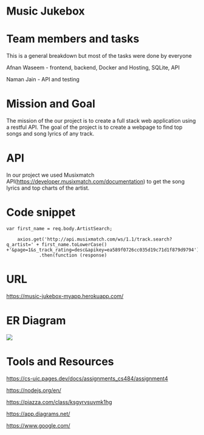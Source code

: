 ﻿# Music Jukebox

# Team members and tasks
This is a general breakdown but most of the tasks were done by everyone

Afnan Waseem - frontend, backend, Docker and Hosting, SQLite, API

Naman Jain - API and testing

# Mission and Goal
The mission of the our project is to create a full stack web application using a restful API.
The goal of the project is to create a webpage to find top songs and song lyrics of any track.

# API
In our project we used Musixmatch API(https://developer.musixmatch.com/documentation) to get the song lyrics and top charts of the artist.

# Code snippet
    var first_name = req.body.ArtistSearch;

        axios.get('http://api.musixmatch.com/ws/1.1/track.search?q_artist=' + first_name.toLowerCase() +'&page=1&s_track_rating=desc&apikey=ea589f0726cc035d19c71d1f879d9794')
                .then(function (response)

# URL

https://music-jukebox-myapp.herokuapp.com/

# ER Diagram
![](myapp/ER.JPG)

# Tools and Resources
https://cs-uic.pages.dev/docs/assignments_cs484/assignment4

https://nodejs.org/en/

https://piazza.com/class/ksgyrvsuvmk1hg

https://app.diagrams.net/

https://www.google.com/
